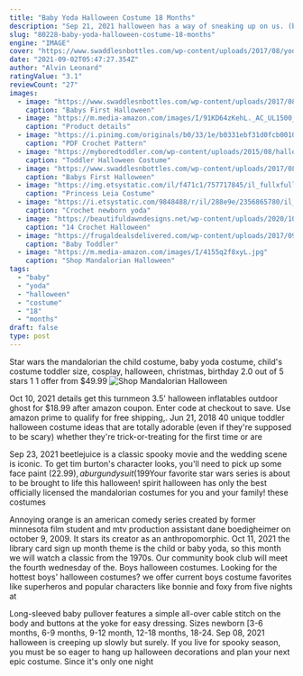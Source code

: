 ```yaml
---
title: "Baby Yoda Halloween Costume 18 Months"
description: "Sep 21, 2021 halloween has a way of sneaking up on us. (boo!) whether youre a diy queen or someone who just wants to toss something in your (online) shopping cart and be done with it, weve rounded"
slug: "80228-baby-yoda-halloween-costume-18-months"
engine: "IMAGE"
cover: "https://www.swaddlesnbottles.com/wp-content/uploads/2017/08/yoda.png"
date: "2021-09-02T05:47:27.354Z"
author: "Alvin Leonard"
ratingValue: "3.1"
reviewCount: "27"
images:
  - image: "https://www.swaddlesnbottles.com/wp-content/uploads/2017/08/yoda.png"
    caption: "Babys First Halloween"
  - image: "https://m.media-amazon.com/images/I/91KD64zKehL._AC_UL1500_.jpg"
    caption: "Product details"
  - image: "https://i.pinimg.com/originals/b0/33/1e/b0331ebf31d0fcb001097cb89b5ff0cb.jpg"
    caption: "PDF Crochet Pattern"
  - image: "https://myboredtoddler.com/wp-content/uploads/2015/08/halloween-costumes-for-toddlers-8.jpg"
    caption: "Toddler Halloween Costume"
  - image: "https://www.swaddlesnbottles.com/wp-content/uploads/2017/08/poodle.png"
    caption: "Babys First Halloween"
  - image: "https://img.etsystatic.com/il/f471c1/757717845/il_fullxfull.757717845_8fgw.jpg?version=0"
    caption: "Princess Leia Costume"
  - image: "https://i.etsystatic.com/9848488/r/il/288e9e/2356865780/il_1588xN.2356865780_ssrm.jpg"
    caption: "Crochet newborn yoda"
  - image: "https://beautifuldawndesigns.net/wp-content/uploads/2020/10/crochet-halloween-costume-12.jpg"
    caption: "14 Crochet Halloween"
  - image: "https://frugaldealsdelivered.com/wp-content/uploads/2017/09/61IGes5vYjL._SY679_.jpg"
    caption: "Baby Toddler"
  - image: "https://m.media-amazon.com/images/I/4155q2f8xyL.jpg"
    caption: "Shop Mandalorian Halloween"
tags:
  - "baby"
  - "yoda"
  - "halloween"
  - "costume"
  - "18"
  - "months"
draft: false
type: post
---
```


Star wars the mandalorian the child costume, baby yoda costume, child's costume toddler size, cosplay, halloween, christmas, birthday 2.0 out of 5 stars 1 1 offer from $49.99
![Shop Mandalorian Halloween](https://m.media-amazon.com/images/I/4155q2f8xyL.jpg "Shop Mandalorian Halloween")

Oct 10, 2021 details get this turnmeon 3.5&#39; halloween inflatables outdoor ghost for $18.99 after amazon coupon. Enter code at checkout to save. Use amazon prime to qualify for free shipping,. Jun 21, 2018 40 unique toddler halloween costume ideas that are totally adorable (even if they&#39;re supposed to be scary) whether they&#39;re trick-or-treating for the first time or are
<!--inArticleAds-->

<!--galleryOne-->

Sep 23, 2021 beetlejuice is a classic spooky movie and the wedding scene is iconic. To get tim burton's character looks, you'll need to pick up some face paint ($22.99), a burgundy suit ($199Your favorite star wars series is about to be brought to life this halloween! spirit halloween has only the best officially licensed the mandalorian costumes for you and your family! these costumes
<!--inArticleAds-->

<!--galleryTwo-->

Annoying orange is an american comedy series created by former minnesota film student and mtv production assistant dane boedigheimer on october 9, 2009. It stars its creator as an anthropomorphic. Oct 11, 2021 the library card sign up month theme is the child or baby yoda, so this month we will watch a classic from the 1970s. Our community book club will meet the fourth wednesday of the. Boys halloween costumes. Looking for the hottest boys' halloween costumes? we offer current boys costume favorites like superheros and popular characters like bonnie and foxy from five nights at
<!--galleryThree-->

Long-sleeved baby pullover features a simple all-over cable stitch on the body and buttons at the yoke for easy dressing. Sizes newborn [3-6 months, 6-9 months, 9-12 month, 12-18 months, 18-24. Sep 08, 2021 halloween is creeping up slowly but surely. If you live for spooky season, you must be so eager to hang up halloween decorations and plan your next epic costume. Since it's only one night